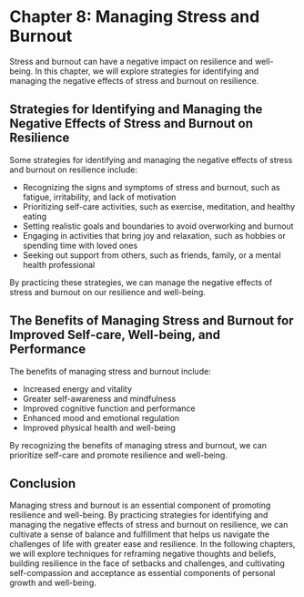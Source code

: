Chapter 8: Managing Stress and Burnout
======================================

Stress and burnout can have a negative impact on resilience and well-being. In this chapter, we will explore strategies for identifying and managing the negative effects of stress and burnout on resilience.

Strategies for Identifying and Managing the Negative Effects of Stress and Burnout on Resilience
------------------------------------------------------------------------------------------------

Some strategies for identifying and managing the negative effects of stress and burnout on resilience include:

* Recognizing the signs and symptoms of stress and burnout, such as fatigue, irritability, and lack of motivation
* Prioritizing self-care activities, such as exercise, meditation, and healthy eating
* Setting realistic goals and boundaries to avoid overworking and burnout
* Engaging in activities that bring joy and relaxation, such as hobbies or spending time with loved ones
* Seeking out support from others, such as friends, family, or a mental health professional

By practicing these strategies, we can manage the negative effects of stress and burnout on our resilience and well-being.

The Benefits of Managing Stress and Burnout for Improved Self-care, Well-being, and Performance
-----------------------------------------------------------------------------------------------

The benefits of managing stress and burnout include:

* Increased energy and vitality
* Greater self-awareness and mindfulness
* Improved cognitive function and performance
* Enhanced mood and emotional regulation
* Improved physical health and well-being

By recognizing the benefits of managing stress and burnout, we can prioritize self-care and promote resilience and well-being.

Conclusion
----------

Managing stress and burnout is an essential component of promoting resilience and well-being. By practicing strategies for identifying and managing the negative effects of stress and burnout on resilience, we can cultivate a sense of balance and fulfillment that helps us navigate the challenges of life with greater ease and resilience. In the following chapters, we will explore techniques for reframing negative thoughts and beliefs, building resilience in the face of setbacks and challenges, and cultivating self-compassion and acceptance as essential components of personal growth and well-being.
